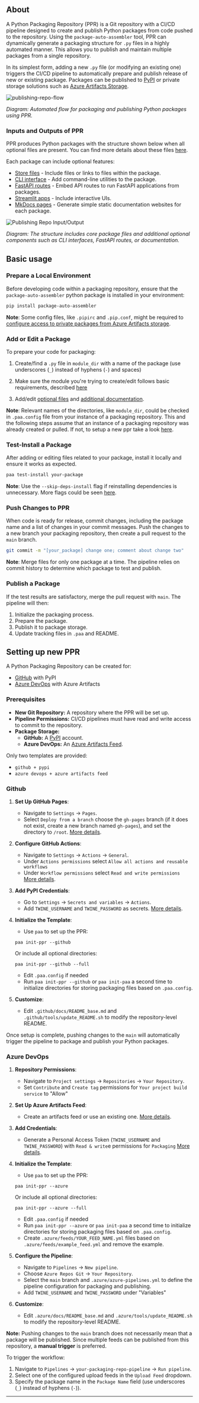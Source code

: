 ## About

A Python Packaging Repository (PPR) is a Git repository with a CI/CD pipeline designed to create and publish Python packages from code pushed to the repository. Using the `package-auto-assembler` tool, PPR can dynamically generate a packaging structure for `.py` files in a highly automated manner. This allows you to publish and maintain multiple packages from a single repository.

In its simplest form, adding a new `.py` file (or modifying an existing one) triggers the CI/CD pipeline to automatically prepare and publish release of new or existing package. Packages can be published to [PyPI](https://pypi.org/) or private storage solutions such as [Azure Artifacts Storage](https://learn.microsoft.com/en-us/azure/devops/artifacts/start-using-azure-artifacts?view=azure-devops).

![publishing-repo-flow](package_auto_assembler-usage.png)

*Diagram: Automated flow for packaging and publishing Python packages using PPR.*

### Inputs and Outputs of PPR

PPR produces Python packages with the structure shown below when all optional files are present. You can find more details about these files [here](https://kiril-mordan.github.io/reusables/package_auto_assembler/description/#7-assembling-setup-directory).

Each package can include optional features:

- [Store files](https://kiril-mordan.github.io/reusables/package_auto_assembler/description/#13-adding-artifacts-to-packages) - Include files or links to files within the package.
- [CLI interface](https://kiril-mordan.github.io/reusables/package_auto_assembler/description/#10-adding-cli-interfaces) - Add command-line utilities to the package.
- [FastAPI routes](https://kiril-mordan.github.io/reusables/package_auto_assembler/description/#11-adding-routes-and-running-fastapi-application) - Embed API routes to run FastAPI applications from packages.
- [Streamlit apps](https://kiril-mordan.github.io/reusables/package_auto_assembler/description/#12-adding-ui-and-running-streamlit-application) - Include interactive UIs.
- [MkDocs pages](https://kiril-mordan.github.io/reusables/package_auto_assembler/description/#16-making-simple-mkdocs-site) - Generate simple static documentation websites for each package.

![Publishing Repo Input/Output](package_auto_assembler-input_output_files.png)

*Diagram: The structure includes core package files and additional optional components such as CLI interfaces, FastAPI routes, or documentation.*


## Basic usage

### Prepare a Local Environment

Before developing code within a packaging repository, ensure that the `package-auto-assembler` python package is installed in your environment:

``` bash
pip install package-auto-assembler
```

**Note**: Some config files, like `.pipirc` and `.pip.conf`, might be required to [configure access to private packages from Azure Artifacts storage](https://learn.microsoft.com/en-us/azure/devops/artifacts/quickstarts/python-packages?view=azure-devops&tabs=Windows#connect-to-your-feed). 

### Add or Edit a Package

To prepare your code for packaging:

1. Create/find a `.py` file in `module_dir` with a name of the package (use underscores (`_`) instead of hyphens (`-`) and spaces)

2. Make sure the module you're trying to create/edit follows basic requirements, described [here](https://kiril-mordan.github.io/reusables/package_auto_assembler/description/#preparing-code-for-packaging)

3. Add/edit [optional files](https://kiril-mordan.github.io/reusables/package_auto_assembler/description/#preparing-files-for-packaging) and [additional documentation](https://kiril-mordan.github.io/reusables/package_auto_assembler/description/#preparing-documentation-for-packaging). 


**Note**: Relevant names of the directories, like `module_dir`, could be checked in `.paa.config` file from your instance of a packaging repository. This and the following steps assume that an instance of a packaging repository was already created or pulled. If not, to setup a new ppr take a look [here](https://kiril-mordan.github.io/reusables/package_auto_assembler/python_packaging_repo/#setting-up-new-ppr). 

### Test-Install a Package

After adding or editing files related to your package, install it locally and ensure it works as expected.

``` bash
paa test-install your-package
```

**Note**: Use the `--skip-deps-install` flag if reinstalling dependencies is unnecessary. More flags could be seen [here](https://kiril-mordan.github.io/reusables/package_auto_assembler/cli_tools/#creating-packages).

### Push Changes to PPR

When code is ready for release, commit changes, including the package name and a list of changes in your commit messages. Push the changes to a new branch your packaging repository, then create a pull request to the `main` branch.

``` bash
git commit -m "[your_package] change one; comment about change two"
```

**Note**: Merge files for only one package at a time. The pipeline relies on commit history to determine which package to test and publish.

### Publish a Package

If the test results are satisfactory, merge the pull request with `main`. The pipeline will then:

1. Initialize the packaging process.
2. Prepare the package.
3. Publish it to package storage.
4. Update tracking files in `.paa` and README.

## Setting up new PPR

A Python Packaging Repository can be created for:

- [GitHub](https://github.com/) with PyPI
- [Azure DevOps](https://azure.microsoft.com/en-us/products/devops) with Azure Artifacts

### Prerequisites

- **New Git Repository:** A repository where the PPR will be set up.
- **Pipeline Permissions:** CI/CD pipelines must have read and write access to commit to the repository.
- **Package Storage:**
    - **GitHub:** A [PyPI](https://pypi.org/) account.
    - **Azure DevOps:** An [Azure Artifacts Feed](https://learn.microsoft.com/en-us/azure/devops/artifacts/concepts/feeds?view=azure-devops).

Only two templates are provided:
- `github + pypi`
- `azure devops + azure artifacts feed`

### Github

1. **Set Up GitHub Pages**:
    - Navigate to `Settings` -> `Pages`.
    - Select `Deploy from a branch` choose the `gh-pages` branch (if it does not exist, create a new branch named `gh-pages`), and set the directory to `/root`. [More details](https://docs.github.com/en/pages/quickstart).

2. **Configure GitHub Actions**:
    - Navigate to `Settings` -> `Actions` -> `General`.
    - Under `Actions permissions` select `Allow all actions and reusable workflows`
    - Under `Workflow permissions` select `Read and write permissions` [More details](https://docs.github.com/en/repositories/managing-your-repositorys-settings-and-features/enabling-features-for-your-repository/managing-github-actions-settings-for-a-repository).

3. **Add PyPI Credentials**:
    - Go to `Settings` -> `Secrets and variables` -> `Actions`.
    - Add `TWINE_USERNAME` and `TWINE_PASSWORD` as secrets. [More details](https://pypi.org/help/#apitoken).

4. **Initialize the Template**:
    - Use `paa` to set up the PPR:
     
    ```
    paa init-ppr --github
    ```
     
    Or include all optional directories:

    ```
    paa init-ppr --github --full
    ```

    - Edit `.paa.config` if needed
    - Run `paa init-ppr --github` or `paa init-paa` a second time to initialize directories for storing packaging files based on `.paa.config`.

5. **Customize**:
    - Edit `.github/docs/README_base.md` and `.github/tools/update_README.sh` to modify the repository-level README.

Once setup is complete, pushing changes to the `main` will automatically trigger the pipeline to package and publish your Python packages.

### Azure DevOps


1. **Repository Permissions**:
    - Navigate to `Project settings` -> `Repositories` -> `Your Repository`.
    - Set `Contribute` and `Create tag` permissions for `Your project build service` to "Allow"

2. **Set Up Azure Artifacts Feed**:
    - Create an artifacts feed or use an existing one. [More details](https://learn.microsoft.com/en-us/azure/devops/artifacts/quickstarts/python-packages?view=azure-devops&tabs=Windows).


3. **Add Credentials**:
    - Generate a Personal Access Token (`TWINE_USERNAME` and `TWINE_PASSWORD`) with `Read & write`e permissions for `Packaging` [More details](https://learn.microsoft.com/en-us/azure/devops/organizations/accounts/use-personal-access-tokens-to-authenticate?view=azure-devops).


4. **Initialize the Template**:

    - Use `paa` to set up the PPR:

    ```
    paa init-ppr --azure
    ```

    Or include all optional directories:

    ```
    paa init-ppr --azure --full
    ```

    - Edit `.paa.config` if needed
    - Run `paa init-ppr --azure` or `paa init-paa` a second time to initialize  directories for storing packaging files based on `.paa.config`.
    - Create `.azure/feeds/YOUR_FEED_NAME.yml` files based on `.azure/feeds/example_feed.yml` and remove the example.

5. **Configure the Pipeline**:

    - Navigate to `Pipelines` -> `New pipeline`.
    - Choose `Azure Repos Git` -> `Your Repository`.
    - Select the `main` branch and `.azure/azure-pipelines.yml` to define the pipeline configuration for packaging and publishing.
    - Add `TWINE_USERNAME` and `TWINE_PASSWORD` under "Variables"

6. **Customize**:

    - Edit `.azure/docs/README_base.md` and `.azure/tools/update_README.sh` to modify the repository-level README.

**Note:** Pushing changes to the `main` branch does not necessarily mean that a package will be published. Since multiple feeds can be published from this repository, a **manual trigger** is preferred.

To trigger the workflow:

1. Navigate to `Pipelines` -> `your-packaging-repo-pipeline` -> `Run pipeline`.
2. Select one of the configured upload feeds in the `Upload Feed` dropdown.
3. Specify the package name in the `Package Name` field (use underscores (`_`) instead of hyphens (`-`)).

---

